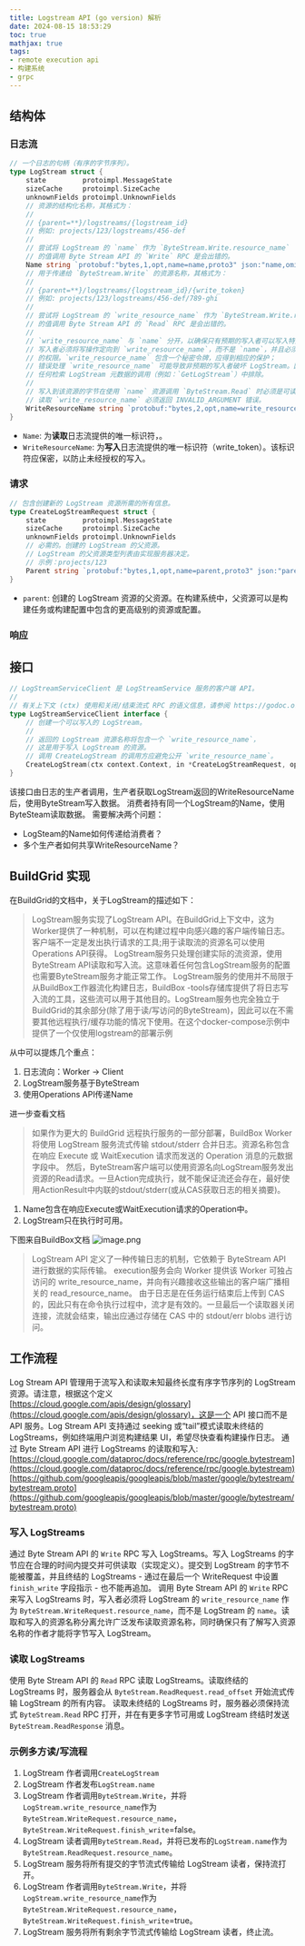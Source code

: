 ```yaml
---
title: Logstream API (go version) 解析
date: 2024-08-15 18:53:29
toc: true
mathjax: true
tags:
- remote execution api
- 构建系统
- grpc
---
```


## 结构体
### 日志流
```go
// 一个日志的句柄（有序的字节序列）。
type LogStream struct {
    state         protoimpl.MessageState
    sizeCache     protoimpl.SizeCache
    unknownFields protoimpl.UnknownFields
    // 资源的结构化名称，其格式为：
    //
    // {parent=**}/logstreams/{logstream_id}
    // 例如: projects/123/logstreams/456-def
    //
    // 尝试将 LogStream 的 `name` 作为 `ByteStream.Write.resource_name`
    // 的值调用 Byte Stream API 的 `Write` RPC 是会出错的。
    Name string `protobuf:"bytes,1,opt,name=name,proto3" json:"name,omitempty"`
    // 用于传递给 `ByteStream.Write` 的资源名称，其格式为：
    //
    // {parent=**}/logstreams/{logstream_id}/{write_token}
    // 例如: projects/123/logstreams/456-def/789-ghi
    //
    // 尝试将 LogStream 的 `write_resource_name` 作为 `ByteStream.Write.resource_name`
    // 的值调用 Byte Stream API 的 `Read` RPC 是会出错的。
    //
    // `write_resource_name` 与 `name` 分开，以确保只有预期的写入者可以写入特定的 LogStream。
    // 写入者必须将写操作定向到 `write_resource_name`，而不是 `name`，并且必须具有写入 LogStreams
    // 的权限。`write_resource_name` 包含一个秘密令牌，应得到相应的保护；
    // 错误处理 `write_resource_name` 可能导致非预期的写入者破坏 LogStream。因此，该字段应从
    // 任何检索 LogStream 元数据的调用（例如：`GetLogStream`）中排除。
    //
    // 写入到该资源的字节在使用 `name` 资源调用 `ByteStream.Read` 时必须是可读的。
    // 读取 `write_resource_name` 必须返回 INVALID_ARGUMENT 错误。
    WriteResourceName string `protobuf:"bytes,2,opt,name=write_resource_name,json=writeResourceName,proto3" json:"write_resource_name,omitempty"`
}
```

- `Name`: 为**读取**日志流提供的唯一标识符，。
- `WriteResourceName`: 为**写入**日志流提供的唯一标识符（write_token）。该标识符应保密，以防止未经授权的写入。
### 请求
```go
// 包含创建新的 LogStream 资源所需的所有信息。
type CreateLogStreamRequest struct {
	state         protoimpl.MessageState
	sizeCache     protoimpl.SizeCache
	unknownFields protoimpl.UnknownFields
	// 必需的。创建的 LogStream 的父资源。
	// LogStream 的父资源类型列表由实现服务器决定。
	// 示例：projects/123
	Parent string `protobuf:"bytes,1,opt,name=parent,proto3" json:"parent,omitempty"`
}
```

- `parent`: 创建的 LogStream 资源的父资源。在构建系统中，父资源可以是构建任务或构建配置中包含的更高级别的资源或配置。
### 响应
## 接口
```go
// LogStreamServiceClient 是 LogStreamService 服务的客户端 API。
//
// 有关上下文 (ctx) 使用和关闭/结束流式 RPC 的语义信息，请参阅 https://godoc.org/google.golang.org/grpc#ClientConn.NewStream。
type LogStreamServiceClient interface {
    // 创建一个可以写入的 LogStream。
    //
    // 返回的 LogStream 资源名称将包含一个 `write_resource_name`，
    // 这是用于写入 LogStream 的资源。
    // 调用 CreateLogStream 的调用方应避免公开 `write_resource_name`。
    CreateLogStream(ctx context.Context, in *CreateLogStreamRequest, opts ...grpc.CallOption) (*LogStream, error)
}

```
该接口由日志的生产者调用，生产者获取LogStream返回的WriteResourceName后，使用ByteStream写入数据。
消费者持有同一个LogStream的Name，使用ByteSteam读取数据。
需要解决两个问题：

- LogSteam的Name如何传递给消费者？
- 多个生产者如何共享WriteResourceName？
## BuildGrid 实现
在BuildGrid的文档中，关于LogStream的描述如下：
> LogStream服务实现了LogStream API。在BuildGrid上下文中，这为Worker提供了一种机制，可以在构建过程中向感兴趣的客户端传输日志。客户端不一定是发出执行请求的工具;用于读取流的资源名可以使用Operations API获得。
> LogStream服务只处理创建实际的流资源，使用ByteStream API读取和写入流。这意味着任何包含LogStream服务的配置也需要ByteStream服务才能正常工作。
> LogStream服务的使用并不局限于从BuildBox工作器流化构建日志，BuildBox -tools存储库提供了将日志写入流的工具，这些流可以用于其他目的。LogStream服务也完全独立于BuildGrid的其余部分(除了用于读/写访问的ByteStream)，因此可以在不需要其他远程执行/缓存功能的情况下使用。在这个docker-compose示例中提供了一个仅使用logstream的部署示例

从中可以提炼几个重点：

1. 日志流向：Worker -> Client
2. LogStream服务基于ByteStream
3. 使用Operations API传递Name

进一步查看文档
> 如果作为更大的 BuildGrid 远程执行服务的一部分部署，BuildBox Worker 将使用 LogStream 服务流式传输 stdout/stderr 合并日志。资源名称包含在响应 Execute 或 WaitExecution 请求而发送的 Operation 消息的元数据字段中。
> 然后，ByteStream客户端可以使用资源名向LogStream服务发出资源的Read请求。一旦Action完成执行，就不能保证流还会存在，最好使用ActionResult中内联的stdout/stderr(或从CAS获取日志的相关摘要)。

1. Name包含在响应Execute或WaitExecution请求的Operation中。
2. LogStream只在执行时可用。

下图来自BuildBox文档
![image.png](https://intranetproxy.alipay.com/skylark/lark/0/2024/png/140156364/1719315727552-da76d09b-aa65-43e1-9429-0dd39ea2ad68.png#clientId=uc831cab5-cf2b-4&from=paste&height=374&id=u31add5e6&originHeight=504&originWidth=961&originalType=binary&ratio=2&rotation=0&showTitle=false&size=48477&status=done&style=none&taskId=ub5553f5d-acb9-487b-9874-4452e1fa27d&title=&width=713.5)
> LogStream API  定义了一种传输日志的机制，它依赖于 ByteStream API  进行数据的实际传输。
> execution服务会向 Worker 提供该 Worker 可独占访问的 write_resource_name，并向有兴趣接收这些输出的客户端广播相关的 read_resource_name。
> 由于日志是在任务运行结束后上传到 CAS 的，因此只有在命令执行过程中，流才是有效的。一旦最后一个读取器关闭连接，流就会结束，输出应通过存储在 CAS 中的 stdout/err blobs 进行访问。

## 工作流程
Log Stream API 管理用于流写入和读取未知最终长度有序字节序列的 LogStream 资源。请注意，根据这个定义 [https://cloud.google.com/apis/design/glossary](https://cloud.google.com/apis/design/glossary)，这是一个 API 接口而不是 API 服务。Log Stream API 支持通过 seeking 或“tail”模式读取未终结的 LogStreams，例如终端用户浏览构建结果 UI，希望尽快查看构建操作日志。
通过 Byte Stream API 进行 LogStreams 的读取和写入:
[https://cloud.google.com/dataproc/docs/reference/rpc/google.bytestream](https://cloud.google.com/dataproc/docs/reference/rpc/google.bytestream)
[https://github.com/googleapis/googleapis/blob/master/google/bytestream/bytestream.proto](https://github.com/googleapis/googleapis/blob/master/google/bytestream/bytestream.proto)
### 写入 LogStreams
通过 Byte Stream API 的 `Write` RPC 写入 LogStreams。写入 LogStreams 的字节应在合理的时间内提交并可供读取（实现定义）。提交到 LogStream 的字节不能被覆盖，并且终结的 LogStreams - 通过在最后一个 WriteRequest 中设置 `finish_write` 字段指示 - 也不能再追加。
调用 Byte Stream API 的 `Write` RPC 来写入 LogStreams 时，写入者必须将 LogStream 的 `write_resource_name` 作为 `ByteStream.WriteRequest.resource_name`，而不是 LogStream 的 `name`。读取和写入的资源名称分离允许广泛发布读取资源名称，同时确保只有了解写入资源名称的作者才能将字节写入 LogStream。
### 读取 LogStreams
使用 Byte Stream API 的 `Read` RPC 读取 LogStreams。读取终结的 LogStreams 时，服务器会从 `ByteStream.ReadRequest.read_offset` 开始流式传输 LogStream 的所有内容。
读取未终结的 LogStreams 时，服务器必须保持流式 `ByteStream.Read` RPC 打开，并在有更多字节可用或 LogStream 终结时发送 `ByteStream.ReadResponse` 消息。
### 示例多方读/写流程

1. LogStream 作者调用`CreateLogStream`
2. LogStream 作者发布`LogStream.name`
3. LogStream 作者调用`ByteStream.Write`，并将`LogStream.write_resource_name`作为`ByteStream.WriteRequest.resource_name`，`ByteStream.WriteRequest.finish_write`=false。
4. LogStream 读者调用`ByteStream.Read`，并将已发布的`LogStream.name`作为`ByteStream.ReadRequest.resource_name`。
5. LogStream 服务将所有提交的字节流式传输给 LogStream 读者，保持流打开。
6. LogStream 作者调用`ByteStream.Write`，并将`LogStream.write_resource_name`作为`ByteStream.WriteRequest.resource_name`，`ByteStream.WriteRequest.finish_write`=true。
7. LogStream 服务将所有剩余字节流式传输给 LogStream 读者，终止流。
